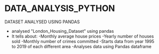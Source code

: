 # DATA_ANALYSIS_PYTHON
DATASET ANALYSED USING PANDAS

* analysed "London_Housing_Dataset" using pandas
* It tells about:
    -Monthly average house prices
    -Yearly number of houses sold
    -Monthly number of crimes committed
    -Starts data from year 1995 to 2019 of each different area
    -Analyses data using Pandas dataframe

